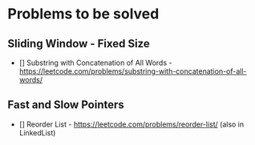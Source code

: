# Problems to be solved

## Sliding Window - Fixed Size
- [] Substring with Concatenation of All Words - https://leetcode.com/problems/substring-with-concatenation-of-all-words/

## Fast and Slow Pointers
- [] Reorder List - https://leetcode.com/problems/reorder-list/ (also in LinkedList)